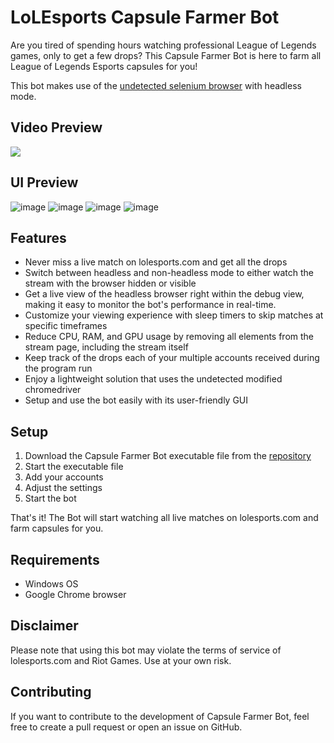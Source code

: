 # LoLEsports Capsule Farmer Bot

Are you tired of spending hours watching professional League of Legends games, only to get a few drops? 
This Capsule Farmer Bot is here to farm all League of Legends Esports capsules for you!

This bot makes use of the [undetected selenium browser](https://github.com/ultrafunkamsterdam/undetected-chromedriver) with headless mode.

## Video Preview
[![](https://markdown-videos.deta.dev/youtube/Lra3KV_svn8)](https://youtu.be/Lra3KV_svn8)

## UI Preview
![image](https://user-images.githubusercontent.com/45830921/233509387-2c91c252-7b6b-4cc5-bdcb-274ec8010a12.png)
![image](https://user-images.githubusercontent.com/45830921/233509425-23bb0b85-3d20-4adf-b5ae-e37b84969006.png)
![image](https://user-images.githubusercontent.com/45830921/233509440-48beeaa7-37e2-42d7-ae94-c18399ba6773.png)
![image](https://user-images.githubusercontent.com/45830921/233509649-bbb43857-1aec-4a49-bcb4-ced31c664800.png)


## Features

* Never miss a live match on lolesports.com and get all the drops
* Switch between headless and non-headless mode to either watch the stream with the browser hidden or visible
* Get a live view of the headless browser right within the debug view, making it easy to monitor the bot's performance in real-time.
* Customize your viewing experience with sleep timers to skip matches at specific timeframes
* Reduce CPU, RAM, and GPU usage by removing all elements from the stream page, including the stream itself
* Keep track of the drops each of your multiple accounts received during the program run
* Enjoy a lightweight solution that uses the undetected modified chromedriver
* Setup and use the bot easily with its user-friendly GUI


## Setup

1. Download the Capsule Farmer Bot executable file from the [repository](https://github.com/Baseult/LoLEsportsCapsuleFarmer/releases/tag/release)
2. Start the executable file
3. Add your accounts
4. Adjust the settings
5. Start the bot

That's it! The Bot will start watching all live matches on lolesports.com and farm capsules for you.

## Requirements

* Windows OS
* Google Chrome browser

## Disclaimer

Please note that using this bot may violate the terms of service of lolesports.com and Riot Games. Use at your own risk.

## Contributing

If you want to contribute to the development of Capsule Farmer Bot, feel free to create a pull request or open an issue on GitHub.
